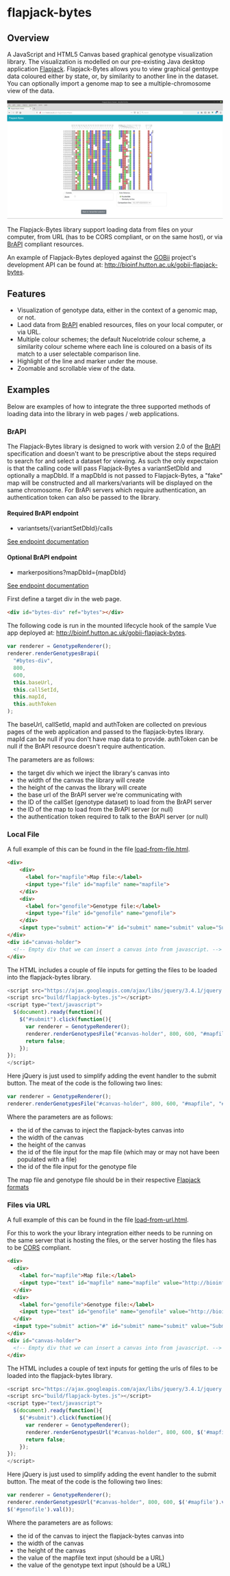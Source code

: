 # flapjack-bytes

## Overview
A JavaScript and HTML5 Canvas based graphical genotype visualization library. 
The visualization is modelled on our pre-existing Java desktop application 
[Flapjack](https://ics.hutton.ac.uk/flapjack). Flapjack-Bytes allows you to
view graphical gentoype data coloured either by state, or, by similarity to
another line in the dataset. You can optionally import a genome map to see
a multiple-chromosome view of the data. 

![Flapjack Bytes](/docs/images/flapjack-bytes.png)

The Flapjack-Bytes library support loading data from files on your computer,
from URL (has to be CORS compliant, or on the same host), or via 
[BrAPI](https://brapi.org) compliant resources.

An example of Flapjack-Bytes deployed against the
[GOBii](http://cbsugobii05.biohpc.cornell.edu/wordpress/) project's development
API can be found at: http://bioinf.hutton.ac.uk/gobii-flapjack-bytes.

## Features

- Visualization of genotype data, either in the context of a genomic map, or
not.
- Laod data from [BrAPI](https://brapi.org) enabled resources, files on your
local computer, or via URL.
- Multiple colour schemes; the default Nucelotride colour scheme, a similarity
colour scheme where each line is coloured on a basis of its match to a user
selectable comparison line.
- Highlight of the line and marker under the mouse.
- Zoomable and scrollable view of the data.

## Examples

Below are examples of how to integrate the three supported methods of loading
data into the library in web pages / web applications.

### BrAPI

The Flapjack-Bytes library is designed to work with version 2.0 of the
[BrAPI](https://brapi.org/) specification and doesn't want to be prescriptive
about the steps required to search for and select a dataset for viewing. As such 
the only expectaion is that the calling code will pass Flapjack-Bytes a 
variantSetDbId and optionally a mapDbId. If a mapDbId is not passed to
Flapjack-Bytes, a "fake" map will be constructed and all markers/variants will
be displayed on the same chromosome. For BrAPi servers which require
authentication, an authentication token can also be passed to the library. 

#### Required BrAPI endpoint
- variantsets/{variantSetDbId}/calls 

[See endpoint documentation](https://brapigenotyping.docs.apiary.io/#reference/variantsets/get-variantsetsvariantsetdbidcalls/get-/variantsets/{variantsetdbid}/calls)

#### Optional BrAPI endpoint
- markerpositions?mapDbId={mapDbId} 

[See endpoint documentation](https://brapigenotyping.docs.apiary.io/#reference/genome-maps/get-markerpositions/get-/markerpositions)

First define a target div in the web page.

```html
<div id="bytes-div" ref="bytes"></div>
```

The following code is run in the mounted lifecycle hook of the sample Vue app
deployed at: http://bioinf.hutton.ac.uk/gobii-flapjack-bytes. 

```javascript
var renderer = GenotypeRenderer();
renderer.renderGenotypesBrapi(
  "#bytes-div",
  800,
  600,
  this.baseUrl,
  this.callSetId,
  this.mapId,
  this.authToken
);
```

The baseUrl, callSetId, mapId and authToken are collected on previous pages of
the web application and passed to the flapjack-bytes library. mapId can be null
if you don't have map data to provide. authToken can be null if the BrAPI
resource doesn't require authentication.

The parameters are as follows:
- the target div which we inject the library's canvas into
- the width of the canvas the library will create
- the height of the canvas the library will create
- the base url of the BrAPI server we're communicating with
- the ID of the callSet (genotype dataset) to load from the BrAPI server
- the ID of the map to load from the BrAPI server (or null)
- the authentication token required to talk to the BrAPI server (or null)

### Local File

A full example of this can be found in the file
[load-from-file.html](load-from-file.html).

```html
<div>
    <div>
      <label for="mapfile">Map file:</label>
      <input type="file" id="mapfile" name="mapfile">
    </div>
    <div>
      <label for="genofile">Genotype file:</label>
      <input type="file" id="genofile" name="genofile">
    </div>
    <input type="submit" action="#" id="submit" name="submit" value="Submit">
</div>
<div id="canvas-holder">
  <!-- Empty div that we can insert a canvas into from javascript. -->
</div>
```

The HTML includes a couple of file inputs for getting the files to be loaded
into the flapjack-bytes library.

```javascript
<script src="https://ajax.googleapis.com/ajax/libs/jquery/3.4.1/jquery.min.js"></script>
<script src="build/flapjack-bytes.js"></script>
<script type="text/javascript">
  $(document).ready(function(){
    $("#submit").click(function(){
      var renderer = GenotypeRenderer();
      renderer.renderGenotypesFile("#canvas-holder", 800, 600, "#mapfile", "#genofile");
      return false;
    });
});
</script>
```

Here jQuery is just used to simplify adding the event handler to the submit
button. The meat of the code is the following two lines:

```javascript
var renderer = GenotypeRenderer();
renderer.renderGenotypesFile("#canvas-holder", 800, 600, "#mapfile", "#genofile");
```

Where the parameters are as follows:
- the id of the canvas to inject the flapjack-bytes canvas into
- the width of the canvas
- the height of the canvas
- the id of the file input for the map file (which may or may not have been
populated with a file)
- the id of the file input for the genotype file

The map file and genotype file should be in their respective [Flapjack formats](http://flapjack.hutton.ac.uk/en/latest/projects_&_data_formats.html#data-sets-maps-and-genotypes)

### Files via URL

A full example of this can be found in the file
[load-from-url.html](load-from-url.html).

For this to work the your library integration either needs to be running on the
same server that is hosting the files, or the server hosting the files has to be
[CORS](https://developer.mozilla.org/en-US/docs/Web/HTTP/CORS) compliant.

```html
<div>
  <div>
    <label for="mapfile">Map file:</label>
    <input type="text" id="mapfile" name="mapfile" value="http://bioinf.hutton.ac.uk/flapjack/sample-data/tutorials/ped-ver-tutorial.map">
  </div>
  <div>
    <label for="genofile">Genotype file:</label>
    <input type="text" id="genofile" name="genofile" value="http://bioinf.hutton.ac.uk/flapjack/sample-data/tutorials/ped-ver-tutorial.dat">
  </div>
  <input type="submit" action="#" id="submit" name="submit" value="Submit">
</div>
<div id="canvas-holder">
  <!-- Empty div that we can insert a canvas into from javascript. -->
</div>
```

The HTML includes a couple of text inputs for getting the urls of files to be
loaded into the flapjack-bytes library.

```javascript
<script src="https://ajax.googleapis.com/ajax/libs/jquery/3.4.1/jquery.min.js"></script>
<script src="build/flapjack-bytes.js"></script>
<script type="text/javascript">
  $(document).ready(function(){
    $("#submit").click(function(){
      var renderer = GenotypeRenderer();
      renderer.renderGenotypesUrl("#canvas-holder", 800, 600, $('#mapfile').val(), $('#genofile').val());
      return false;
    });
});
</script>
```

Here jQuery is just used to simplify adding the event handler to the submit
button. The meat of the code is the following two lines:

```javascript
var renderer = GenotypeRenderer();
renderer.renderGenotypesUrl("#canvas-holder", 800, 600, $('#mapfile').val(),
$('#genofile').val());
```

Where the parameters are as follows:
- the id of the canvas to inject the flapjack-bytes canvas into
- the width of the canvas
- the height of the canvas
- the value of the mapfile text input (should be a URL)
- the value of the genotype text input (should be a URL)
